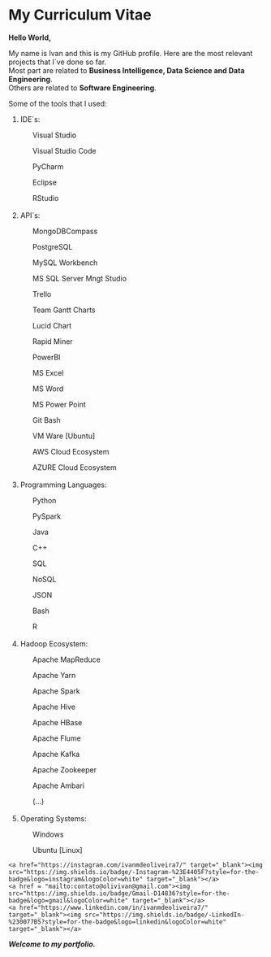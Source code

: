 <!DOCTYPE html>
<html lang="en">
<head>
    <meta charset="UTF-8">
    <h1>My Curriculum Vitae</h1>
</head>
            
<body>

**Hello World,**

My name is Ivan and this is my GitHub profile.
Here are the most relevant projects that I´ve done so far.<br/>
Most part are related to **Business Intelligence, Data Science and Data Engineering**.<br/>
Others are related to **Software Engineering**.<br/>

Some of the tools that I used:
<ol>
<li>IDE´s:</li>
<ul>Visual Studio</ul>
<ul>Visual Studio Code</ul>
<ul>PyCharm</ul>
<ul>Eclipse</ul>
<ul>RStudio</ul>
<br/>
<li>API´s:</li>
<ul>MongoDBCompass</ul>
<ul>PostgreSQL</ul>
<ul>MySQL Workbench</ul>
<ul>MS SQL Server Mngt Studio</ul>
<ul>Trello</ul>
<ul>Team Gantt Charts</ul>
<ul>Lucid Chart</ul>
<ul>Rapid Miner</ul>
<ul>PowerBI</ul>  
<ul>MS Excel</ul>
<ul>MS Word</ul>
<ul>MS Power Point</ul>
<ul>Git Bash</ul>
<ul>VM Ware [Ubuntu]</ul>
<ul>AWS Cloud Ecosystem</ul>
<ul>AZURE Cloud Ecosystem</ul>
<br/>
<li>Programming Languages:</li>
<ul>Python</ul>
<ul>PySpark</ul>
<ul>Java</ul>
<ul>C++</ul>
<ul>SQL</ul>
<ul>NoSQL</ul>
<ul>JSON</ul>
<ul>Bash</ul>
<ul>R</ul>
<br/>
<li>Hadoop Ecosystem:</li>
<ul>Apache MapReduce</ul>
<ul>Apache Yarn</ul>
<ul>Apache Spark</ul>
<ul>Apache Hive</ul>
<ul>Apache HBase</ul>
<ul>Apache Flume</ul>
<ul>Apache Kafka</ul>
<ul>Apache Zookeeper</ul>
<ul>Apache Ambari</ul>
<ul>(...)</ul>
<br/>
<li>Operating Systems:</li>
<ul>Windows</ul>
<ul>Ubuntu [Linux]</ul>
</ol>
    
    
    
    
<div>
    
    <a href="https://instagram.com/ivanmdeoliveira7/" target="_blank"><img src="https://img.shields.io/badge/-Instagram-%23E4405F?style=for-the-badge&logo=instagram&logoColor=white" target="_blank"></a>
    <a href = "mailto:contato@olivivan@gmail.com"><img src="https://img.shields.io/badge/Gmail-D14836?style=for-the-badge&logo=gmail&logoColor=white" target="_blank"></a>
    <a href="https://www.linkedin.com/in/ivanmdeoliveira7/" target="_blank"><img src="https://img.shields.io/badge/-LinkedIn-%230077B5?style=for-the-badge&logo=linkedin&logoColor=white" target="_blank"></a>   
</div>
          
          
***Welcome to my portfolio.***
    
    
</body>
</html>
        
        

